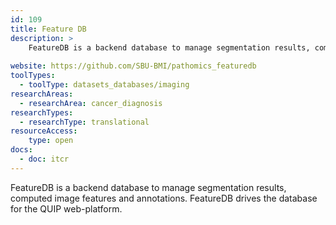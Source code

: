 ```yaml
---
id: 109
title: Feature DB
description: >
    FeatureDB is a backend database to manage segmentation results, computed image features and annotations. FeatureDB drives the database for the QUIP web-platform.
    
website: https://github.com/SBU-BMI/pathomics_featuredb
toolTypes:
  - toolType: datasets_databases/imaging
researchAreas:
  - researchArea: cancer_diagnosis
researchTypes:
  - researchType: translational
resourceAccess:
    type: open
docs:
  - doc: itcr      
---
```

FeatureDB is a backend database to manage segmentation results, computed image features and annotations. FeatureDB drives the database for the QUIP web-platform.